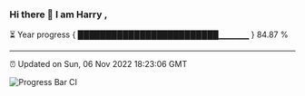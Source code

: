 ### Hi there 👋 I am Harry , 

⏳ Year progress { █████████████████████████▁▁▁▁▁ } 84.87 %

---

⏰ Updated on Sun, 06 Nov 2022 18:23:06 GMT

![Progress Bar CI](https://github.com/duykhang68/duykhang68/workflows/Progress%20Bar%20CI/badge.svg)
